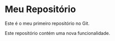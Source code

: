  # Meu Repositório  
Este é o meu primeiro repositório no Git.

Este repositório contém uma nova funcionalidade.